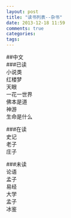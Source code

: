 ```yaml
---
layout: post
title: "读书列表--杂书"
date: 2013-12-18 11:59
comments: true
categories: 
tags: 
---
```

##中文  
###已读  
小说类  
红楼梦  
天眼  
一花一世界  
佛本是道  
神游  
生命是什么  


###在读  
史记  
老子  
庄子  


###未读  
论语  
孟子  
易经  
大学  
孟子  
冰鉴  